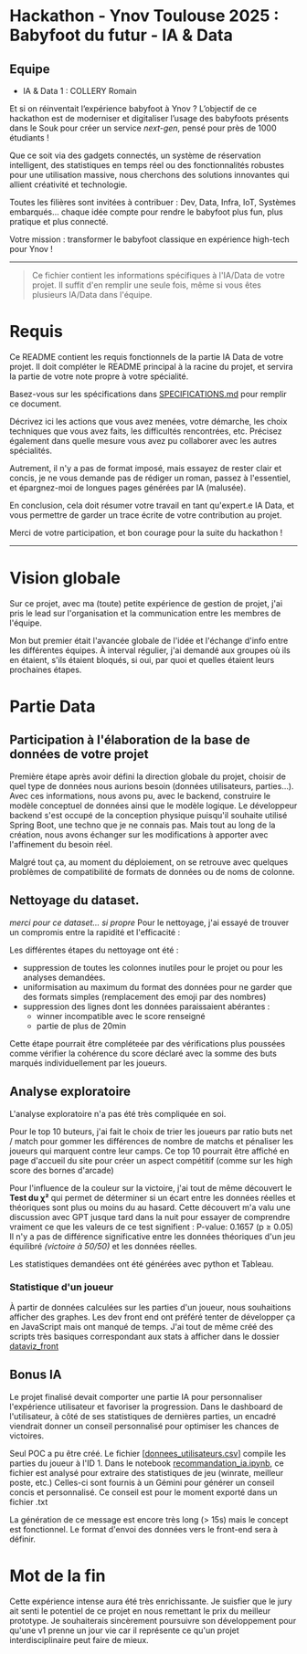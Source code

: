 # Hackathon - Ynov Toulouse 2025 : Babyfoot du futur - IA & Data

## Equipe

- IA & Data 1 : COLLERY Romain

Et si on réinventait l’expérience babyfoot à Ynov ? L’objectif de ce hackathon est de moderniser et digitaliser l’usage des babyfoots présents dans le Souk pour créer un service _next-gen_, pensé pour près de 1000 étudiants !

Que ce soit via des gadgets connectés, un système de réservation intelligent, des statistiques en temps réel ou des fonctionnalités robustes pour une utilisation massive, nous cherchons des solutions innovantes qui allient créativité et technologie.

Toutes les filières sont invitées à contribuer : Dev, Data, Infra, IoT, Systèmes embarqués… chaque idée compte pour rendre le babyfoot plus fun, plus pratique et plus connecté.

Votre mission : transformer le babyfoot classique en expérience high-tech pour Ynov !

---

> Ce fichier contient les informations spécifiques à l'IA/Data de votre projet. Il suffit d'en remplir une seule fois, même si vous êtes plusieurs IA/Data dans l'équipe.

# Requis

Ce README contient les requis fonctionnels de la partie IA Data de votre projet. Il doit compléter le README principal à la racine du projet, et servira la partie de votre note propre à votre spécialité.

Basez-vous sur les spécifications dans [SPECIFICATIONS.md](../SPECIFICATIONS.md) pour remplir ce document.

Décrivez ici les actions que vous avez menées, votre démarche, les choix techniques que vous avez faits, les difficultés rencontrées, etc. Précisez également dans quelle mesure vous avez pu collaborer avec les autres spécialités.

Autrement, il n'y a pas de format imposé, mais essayez de rester clair et concis, je ne vous demande pas de rédiger un roman, passez à l'essentiel, et épargnez-moi de longues pages générées par IA (malusée).

En conclusion, cela doit résumer votre travail en tant qu'expert.e IA Data, et vous permettre de garder un trace écrite de votre contribution au projet.

Merci de votre participation, et bon courage pour la suite du hackathon !


---

# Vision globale

Sur ce projet, avec ma (toute) petite expérience de gestion de projet, j'ai pris le lead sur l'organisation et la communication entre les membres de l'équipe.

Mon but premier était l'avancée globale de l'idée et l'échange d'info entre les différentes équipes. À interval régulier, j'ai demandé aux groupes où ils en étaient, s'ils étaient bloqués, si oui, par quoi et quelles étaient leurs prochaines étapes.

# Partie Data

## Participation à l'élaboration de la base de données de votre projet

Première étape après avoir défini la direction globale du projet, choisir de quel type de données nous aurions besoin (données utilisateurs, parties...).
Avec ces informations, nous avons pu, avec le backend, construire le modèle conceptuel de données ainsi que le modèle logique.
Le développeur backend s'est occupé de la conception physique puisqu'il souhaite utilisé Spring Boot, une techno que je ne connais pas.
Mais tout au long de la création, nous avons échanger sur les modifications à apporter avec l'affinement du besoin réel.

Malgré tout ça, au moment du déploiement, on se retrouve avec quelques problèmes de compatibilité de formats de données ou de noms de colonne.


## Nettoyage du dataset.

_merci pour ce dataset... si propre_
Pour le nettoyage, j'ai essayé de trouver un compromis entre la rapidité et l'efficacité : 

Les différentes étapes du nettoyage ont été : 
- suppression de  toutes les colonnes inutiles pour le projet ou pour les analyses demandées. 
- uniformisation au maximum du format des données pour ne garder que des formats simples (remplacement des emoji par des nombres)
- suppression des lignes dont les données paraissaient abérantes :
    - winner incompatible avec le score renseigné
    - partie de plus de 20min

Cette étape pourrait être compléteée par des vérifications plus poussées comme vérifier la cohérence du score déclaré avec la somme des buts marqués individuellement par les joueurs.


## Analyse exploratoire

L'analyse exploratoire n'a pas été très compliquée en soi.

Pour le top 10 buteurs, j'ai fait le choix de trier les joueurs par ratio buts net / match pour gommer les différences de nombre de matchs et pénaliser les joueurs qui marquent contre leur camps.
Ce top 10 pourrait être affiché en page d'accueil du site pour créer un aspect compétitif (comme sur les high score des bornes d'arcade)

Pour l'influence de la couleur sur la victoire, j'ai tout de même découvert le **Test du χ²** qui permet de déterminer si un écart entre les données réelles et théoriques sont plus ou moins du au hasard. 
Cette découvert m'a valu une discussion avec GPT jusque tard dans la nuit pour essayer de comprendre vraiment ce que les valeurs de ce test signifient :
P-value: 0.1657 (p ≥ 0.05)
Il n'y a pas de différence significative entre les données théoriques d'un jeu équilibré _(victoire à 50/50)_ et les données réelles.

Les statistiques demandées ont été générées avec python et Tableau.


### Statistique d'un joueur

À partir de données calculées sur les parties d'un joueur, nous souhaitions afficher des graphes. Les dev front end ont préféré tenter de développer ça en JavaScript mais ont manqué de temps.
J'ai tout de même créé des scripts très basiques correspondant aux stats à afficher dans le dossier [dataviz_front](data/dataviz_front)


## Bonus IA

Le projet finalisé devait comporter une partie IA pour personnaliser l'expérience utilisateur et favoriser la progression.
Dans le dashboard de l'utilisateur, à côté de ses statistiques de dernières parties, un encadré viendrait donner un conseil personnalisé pour optimiser les chances de victoires.

Seul POC a pu être créé. 
Le fichier [[donnees_utilisateurs.csv](../data/donnees_utilisateur.csv)] compile les parties du joueur à l'ID 1.
Dans le notebook [recommandation_ia.ipynb](../data/recommandation_ia.ipynb), ce fichier est analysé pour extraire des statistiques de jeu (winrate, meilleur poste, etc.)
Celles-ci sont fournis à un Gémini pour générer un conseil concis et personnalisé. Ce conseil est pour le moment exporté dans un fichier .txt

La génération de ce message est encore très long (> 15s) mais le concept est fonctionnel.
Le format d'envoi des données vers le front-end sera à définir.


# Mot de la fin

Cette expérience intense aura été très enrichissante. Je suisfier que le jury ait senti le potentiel de ce projet en nous remettant le prix du meilleur prototype.
Je souhaiterais sincèrement poursuivre son développement pour qu'une v1 prenne un jour vie car il représente ce qu'un projet interdisciplinaire peut faire de mieux.